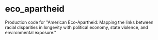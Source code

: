 # eco_apartheid
Production code for "American Eco-Apartheid: Mapping the links between racial disparities in longevity with political economy, state violence, and environmental exposure."
